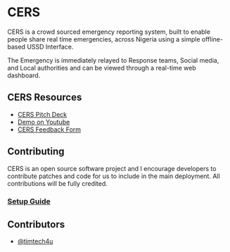 # CERS

CERS is a crowd sourced emergency reporting system, built to enable people share real time emergencies, across Nigeria using a simple offline-based USSD Interface.

The Emergency is immediately relayed to Response teams, Social media, and Local authorities and can be viewed through a real-time web dashboard.

## CERS Resources
- [CERS Pitch Deck](http://bit.ly/cers-pitch)
- [Demo on Youtube](https://www.youtube.com/channel/UC2SNzFVhYNo4kIbUU0DArVg?view_as=subscriber)
- [CERS Feedback Form](http://bit.ly/cers-feedback)

## Contributing
CERS is an open source software project and I encourage developers to contribute patches and code for us to include in the main deployment. All contributions will be fully credited.

### [Setup Guide](./setup.md)

## Contributors
* [@timtech4u](https://github.com/timtech4u)
